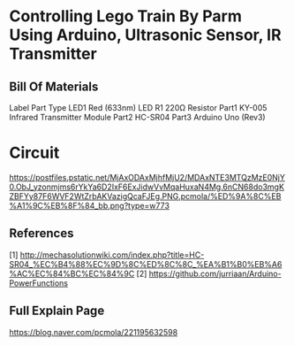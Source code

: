 
# Controlling Lego Train By Parm Using Arduino, Ultrasonic Sensor, IR Transmitter

## Bill Of Materials
Label	Part Type
LED1	Red (633nm) LED
R1	220Ω Resistor
Part1	KY-005 Infrared Transmitter Module
Part2	HC-SR04
Part3	Arduino Uno (Rev3)


# Circuit
https://postfiles.pstatic.net/MjAxODAxMjhfMjU2/MDAxNTE3MTQzMzE0NjY0.ObJ_yzonmjms6rYkYa6D2IxF6ExJidwVvMqaHuxaN4Mg.6nCN68do3mgKZBFYy87F6WVF2WtZrbAKVazigQcaFJEg.PNG.pcmola/%ED%9A%8C%EB%A1%9C%EB%8F%84_bb.png?type=w773




## References
[1] http://mechasolutionwiki.com/index.php?title=HC-SR04_%EC%B4%88%EC%9D%8C%ED%8C%8C_%EA%B1%B0%EB%A6%AC%EC%84%BC%EC%84%9C
[2] https://github.com/jurriaan/Arduino-PowerFunctions

## Full Explain Page
https://blog.naver.com/pcmola/221195632598
